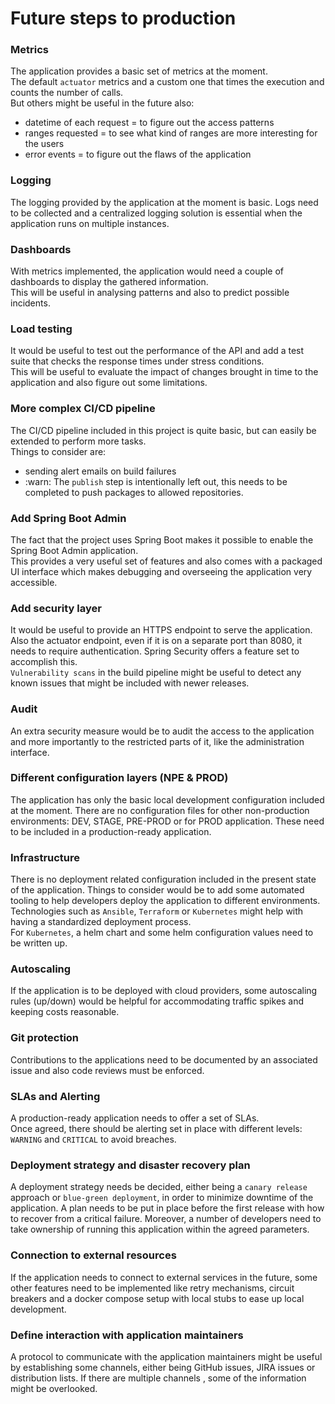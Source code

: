 # Future steps to production

### Metrics
The application provides a basic set of metrics at the moment.<br>
The default `actuator` metrics and a custom one that times the execution and counts the number of calls.<br>
But others might be useful in the future also:
- datetime of each request = to figure out the access patterns
- ranges requested = to see what kind of ranges are more interesting for the users
- error events = to figure out the flaws of the application

### Logging
The logging provided by the application at the moment is basic. Logs need to be collected and a centralized
logging solution is essential when the application runs on multiple instances.

### Dashboards
With metrics implemented, the application would need a couple of dashboards to display the gathered
information.<br>
This will be useful in analysing patterns and also to predict possible incidents.

### Load testing
It would be useful to test out the performance of the API and add a test suite that checks the
response times under stress conditions.<br>
This will be useful to evaluate the impact of changes brought in time to the application and 
also figure out some limitations.

### More complex CI/CD pipeline
The CI/CD pipeline included in this project is quite basic, but can easily be extended to 
perform more tasks.<br>
Things to consider are:
- sending alert emails on build failures
- :warn: The `publish` step is intentionally left out, this needs to be completed to push packages to
allowed repositories.

### Add Spring Boot Admin
The fact that the project uses Spring Boot makes it possible to enable the Spring Boot Admin application.<br>
This provides a very useful set of features and also comes with a packaged UI interface which makes debugging
and overseeing the application very accessible.

### Add security layer
It would be useful to provide an HTTPS endpoint to serve the application.<br>
Also the actuator endpoint, even if it is on a separate port than 8080, it needs to require authentication.
Spring Security offers a feature set to accomplish this.<br>
`Vulnerability scans` in the build pipeline might be useful to detect any known issues that might be
included with newer releases.

### Audit
An extra security measure would be to audit the access to the application and more importantly to the
restricted parts of it, like the administration interface.

### Different configuration layers (NPE & PROD)
The application has only the basic local development configuration included at the moment. There are no configuration 
files for other non-production environments: DEV, STAGE, PRE-PROD or for PROD application. These need to be 
included in a production-ready application.

### Infrastructure
There is no deployment related configuration included in the present state of the application. Things to 
consider would be to add some automated tooling to help developers deploy the application to different 
environments. 
Technologies such as `Ansible`, `Terraform` or `Kubernetes` might help with having a standardized 
deployment process.<br>
For `Kubernetes`, a helm chart and some helm configuration values need to be written up.

### Autoscaling
If the application is to be deployed with cloud providers, some autoscaling rules (up/down) would be helpful for
accommodating traffic spikes and keeping costs reasonable.

### Git protection
Contributions to the applications need to be documented by an associated issue and also code reviews
must be enforced.

### SLAs and Alerting
A production-ready application needs to offer a set of SLAs.<br>
Once agreed, there should be alerting set in place with different levels: `WARNING` and `CRITICAL` to avoid breaches.

### Deployment strategy and disaster recovery plan
A deployment strategy needs be decided, either being a `canary release` approach or `blue-green deployment`, in
order to minimize downtime of the application.
A plan needs to be put in place before the first release with how to recover from a critical failure.
Moreover, a number of developers need to take ownership of running this application within the agreed parameters.

### Connection to external resources
If the application needs to connect to external services in the future, some other features
need to be implemented like retry mechanisms, circuit breakers and a docker compose setup with local stubs
to ease up local development.

### Define interaction with application maintainers
A protocol to communicate with the application maintainers might be useful by establishing some 
channels, either being GitHub issues, JIRA issues or distribution lists. If there are multiple
channels , some of the information might be overlooked.
